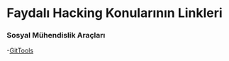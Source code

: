 # Faydalı Hacking Konularının Linkleri

### Sosyal Mühendislik Araçları

-[GitTools](https://github.com/Ha3MrX/GitTool)
